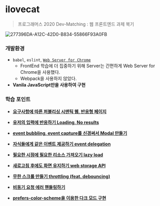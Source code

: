 # ilovecat
>  프로그래머스 2020 Dev-Matching : 웹 프론트엔드 과제 복기

![277396DA-A12C-42D0-B834-55866F93A0FB](/var/folders/sj/j27q0p8s7vj99ytd764m2xxr0000gn/T/ro.nextwave.Snappy/ro.nextwave.Snappy/277396DA-A12C-42D0-B834-55866F93A0FB.png)



### 개발환경

- `babel`, `eslint`, [`Web Server for Chrome`](https://chrome.google.com/webstore/detail/web-server-for-chrome/ofhbbkphhbklhfoeikjpcbhemlocgigb)
  - FrontEnd 학습에 더 집중하기 위해 Server는 간편하게 Web Server for Chrome을 사용했다.
  - Webpack을 사용하지 않았다.
- **Vanila JavaScript만을 사용하여 구현**



### 학습 포인트

- [**요구사항에 따른 퍼블리싱 시맨틱 웹, 반응형 페이지**](https://velog.io/@hyeon930/요구사항에-따른-퍼블리싱-시맨틱-웹-반응형-페이지)
- [**유저의 입력에 반응하기 Loading, No results**]()
- [**event bubbling, event capture를 신경써서 Modal 만들기**]()
- [**자식들에게 같은 이벤트 제공하기 event delegation**]()
- [**필요한 시점에 필요한 리소스 가져오기 lazy load**]()

- [**새로고침 후에도 화면 유지하기 web storage API**]()
- [**무한 스크롤 만들기 throttling (feat. debouncing)**]()
- [**비동기 요청 에러 핸들링하기**]()
- [**prefers-color-scheme을 이용한 다크 모드 구현**]()